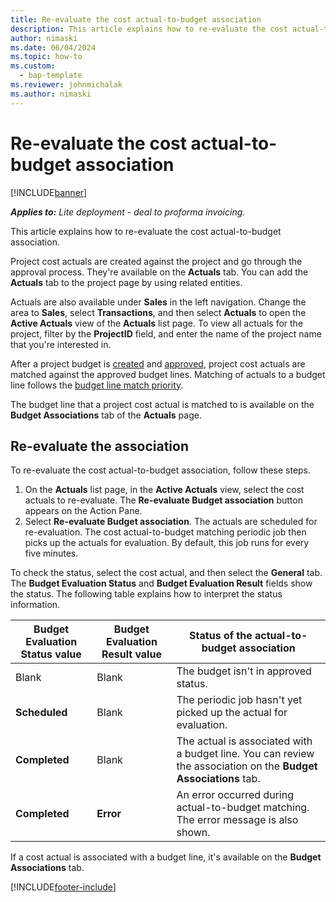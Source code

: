 ```yaml
---
title: Re-evaluate the cost actual-to-budget association
description: This article explains how to re-evaluate the cost actual-to-budget association.
author: nimaski
ms.date: 06/04/2024
ms.topic: how-to
ms.custom: 
  - bap-template
ms.reviewer: johnmichalak
ms.author: nimaski
---
```


# Re-evaluate the cost actual-to-budget association

[!INCLUDE[banner](../../includes/banner.md)]

**_Applies to:_** _Lite deployment - deal to proforma invoicing._

This article explains how to re-evaluate the cost actual-to-budget association.

Project cost actuals are created against the project and go through the approval process. They're available on the **Actuals** tab. You can add the **Actuals** tab to the project page by using related entities.

Actuals are also available under **Sales** in the left navigation. Change the area to **Sales**, select **Transactions**, and then select **Actuals** to open the **Active Actuals** view of the **Actuals** list page. To view all actuals for the project, filter by the **ProjectID** field, and enter the name of the project name that you're interested in.

After a project budget is [created](create-delete-project-budget.md) and [approved](project-budget-status-mgmt.md), project cost actuals are matched against the approved budget lines. Matching of actuals to a budget line follows the [budget line match priority](budget-line-match-priority.md).

The budget line that a project cost actual is matched to is available on the **Budget Associations** tab of the **Actuals** page.

## Re-evaluate the association

To re-evaluate the cost actual-to-budget association, follow these steps.

1. On the **Actuals** list page, in the **Active Actuals** view, select the cost actuals to re-evaluate. The **Re-evaluate Budget association** button appears on the Action Pane.
1. Select **Re-evaluate Budget association**. The actuals are scheduled for re-evaluation. The cost actual-to-budget matching periodic job then picks up the actuals for evaluation. By default, this job runs for every five minutes. 

To check the status, select the cost actual, and then select the **General** tab. The **Budget Evaluation Status** and **Budget Evaluation Result** fields show the status. The following table explains how to interpret the status information.

| Budget Evaluation Status value | Budget Evaluation Result value | Status of the actual-to-budget association |
|---|---|---|
| Blank | Blank | The budget isn't in approved status. |
| **Scheduled** | Blank |The periodic job hasn't yet picked up the actual for evaluation. |
| **Completed** | Blank | The actual is associated with a budget line. You can review the association on the **Budget Associations** tab. |
| **Completed** | **Error** | An error occurred during actual-to-budget matching. The error message is also shown. |

If a cost actual is associated with a budget line, it's available on the **Budget Associations** tab.

[!INCLUDE[footer-include](../../includes/footer-banner.md)]

